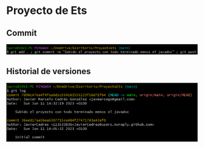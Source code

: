 # Proyecto de Ets

## Commit

<img src="img/commit.png"/>

## Historial de versiones

<img src="img/git log.png"/>

